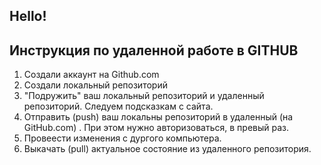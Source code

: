 ## Hello!
## Инструкция по удаленной работе в __GITHUB__

1. Создали аккаунт на Github.com
2. Создали локальный репозиторий 
3. "Подружить" ваш локальный репозиторий и удаленный репозиторий. Следуем подсказкам с сайта. 
4. Отправить (push) ваш локальны репозиторий в удаленный (на GitHub.com) . При этом нужно авторизоваться, в превый раз.
5. Провеести изменения с дургого компьютера.
6. Выкачать (pull) актуальное состояние из удаленного репозитория. 